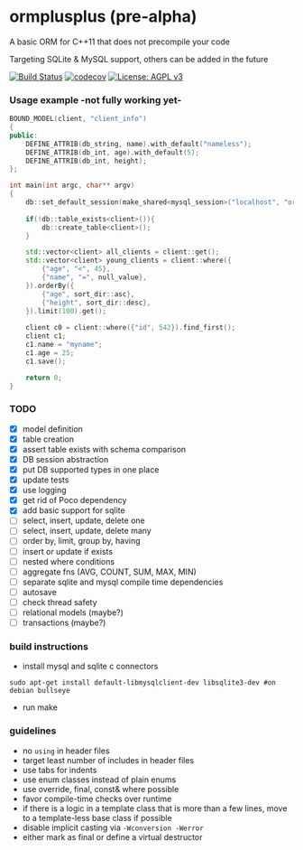 # ormplusplus (pre-alpha)
A basic ORM for C++11 that does not precompile your code

Targeting SQLite & MySQL support, others can be added in the future

[![Build Status](https://travis-ci.org/demon36/ormplusplus.svg?branch=master)](https://travis-ci.org/demon36/ormplusplus)
[![codecov](https://codecov.io/gh/demon36/ormplusplus/branch/master/graph/badge.svg)](https://codecov.io/gh/demon36/ormplusplus)
[![License: AGPL v3](https://img.shields.io/badge/License-AGPL%20v3-blue.svg)](https://www.gnu.org/licenses/agpl-3.0)

### Usage example -not fully working yet- 
```cpp
BOUND_MODEL(client, "client_info")
{
public:
	DEFINE_ATTRIB(db_string, name).with_default("nameless");
	DEFINE_ATTRIB(db_int, age).with_default(5);
	DEFINE_ATTRIB(db_int, height);
};

int main(int argc, char** argv)
{
	db::set_default_session(make_shared<mysql_session>("localhost", "ormplusplus", "root", "root"));
	
	if(!db::table_exists<client>()){
		db::create_table<client>();
	}

	std::vector<client> all_clients = client::get();
	std::vector<client> young_clients = client::where({
		{"age", "<", 45},
		{"name", "=", null_value},
	}).orderBy({
		{"age", sort_dir::asc},
		{"height", sort_dir::desc},
	}).limit(100).get();
	
	client c0 = client::where({"id", 542}).find_first();
	client c1;
	c1.name = "myname";
	c1.age = 25;
	c1.save();

	return 0;
}
```

### TODO
- [x] model definition
- [x] table creation
- [x] assert table exists with schema comparison
- [x] DB session abstraction
- [x] put DB supported types in one place
- [x] update tests
- [x] use logging
- [x] get rid of Poco dependency
- [x] add basic support for sqlite
- [ ] select, insert, update, delete one
- [ ] select, insert, update, delete many
- [ ] order by, limit, group by, having
- [ ] insert or update if exists
- [ ] nested where conditions
- [ ] aggregate fns (AVG, COUNT, SUM, MAX, MIN)
- [ ] separate sqlite and mysql compile time dependencies
- [ ] autosave
- [ ] check thread safety
- [ ] relational models (maybe?)
- [ ] transactions (maybe?)

### build instructions
- install mysql and sqlite c connectors

``
sudo apt-get install default-libmysqlclient-dev libsqlite3-dev #on debian bullseye
``

- run make

### guidelines
- no `using` in header files
- target least number of includes in header files
- use tabs for indents
- use enum classes instead of plain enums
- use override, final, const& where possible
- favor compile-time checks over runtime
- if there is a logic in a template class that is more than a few lines, move to a template-less base class if possible
- disable implicit casting via `-Wconversion -Werror`
- either mark as final or define a virtual destructor
